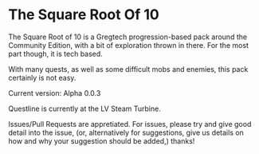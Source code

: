 # The Square Root Of 10
The Square Root of 10 is a Gregtech progression-based pack around the Community Edition, with a bit of exploration thrown in there. For the most part though, it is tech based.

With many quests, as well as some difficult mobs and enemies, this pack certainly is not easy.

Current version: Alpha 0.0.3

Questline is currently at the LV Steam Turbine.

Issues/Pull Requests are appretiated. For issues, please try and give good detail into the issue, (or, alternatively for suggestions, give us details on how and why your suggestion should be added,) thanks!